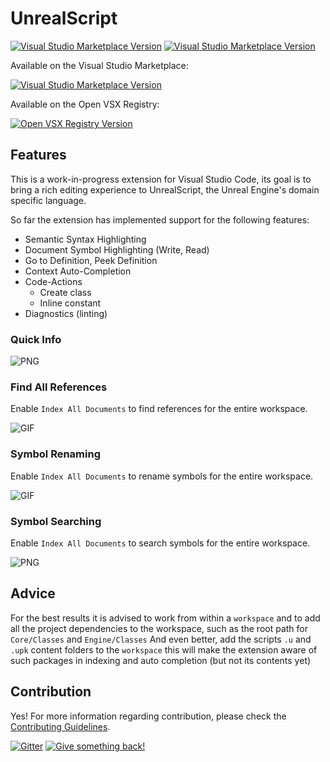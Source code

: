 # UnrealScript

[![Visual Studio Marketplace Version](https://img.shields.io/visual-studio-marketplace/v/EliotVU.uc)](https://marketplace.visualstudio.com/items?itemName=EliotVU.uc)
[![Visual Studio Marketplace Version](https://img.shields.io/visual-studio-marketplace/last-updated/EliotVU.uc)](https://marketplace.visualstudio.com/items?itemName=EliotVU.uc)

Available on the Visual Studio Marketplace:

[![Visual Studio Marketplace Version](https://img.shields.io/visual-studio-marketplace/d/EliotVU.uc)](https://marketplace.visualstudio.com/items?itemName=EliotVU.uc)

Available on the Open VSX Registry:

[![Open VSX Registry Version](https://img.shields.io/open-vsx/dt/EliotVU/uc)](https://open-vsx.org/extension/EliotVU/uc)

## Features

This is a work-in-progress extension for Visual Studio Code, its goal is to bring a rich editing experience to UnrealScript, the Unreal Engine's domain specific language.

So far the extension has implemented support for the following features:

* Semantic Syntax Highlighting
* Document Symbol Highlighting (Write, Read)
* Go to Definition, Peek Definition
* Context Auto-Completion
* Code-Actions
  * Create class
  * Inline constant
* Diagnostics (linting)

### Quick Info

![PNG](./docs/media/quickinfo.png)

### Find All References

Enable `Index All Documents` to find references for the entire workspace.

![GIF](./docs/media/references.gif)

### Symbol Renaming

Enable `Index All Documents` to rename symbols for the entire workspace.

![GIF](./docs/media/renaming.gif)

### Symbol Searching

Enable `Index All Documents` to search symbols for the entire workspace.

![PNG](./docs/media/workspaceSymbols.png)

## Advice

For the best results it is advised to work from within a `workspace` and to add all the project dependencies to the workspace, such as the root path for `Core/Classes` and `Engine/Classes`
And even better, add the scripts `.u` and `.upk` content folders to the `workspace` this will make the extension aware of such packages in indexing and auto completion (but not its contents yet)

## Contribution

Yes! For more information regarding contribution, please check the [Contributing Guidelines](./.github/CONTRIBUTING.md).

[![Gitter](https://img.shields.io/gitter/room/unrealscript/Language-Service?color=9cf)](https://gitter.im/unrealscript/Language-Service)
[![Give something back!](https://img.shields.io/badge/Donate-PayPal-green.svg)](https://paypal.me/eliotvu)
